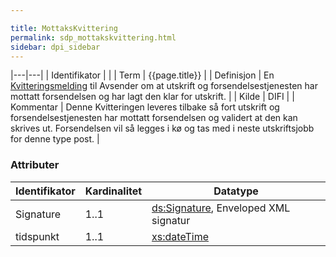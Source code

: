 ```yaml
---

title: MottaksKvittering  
permalink: sdp_mottakskvittering.html
sidebar: dpi_sidebar
---
```


|---|---|
| Identifikator |  |
| Term          | {{page.title}} |
| Definisjon    | En [Kvitteringsmelding](KvitteringsMelding.md) til Avsender om at utskrift og forsendelsestjenesten har mottatt forsendelsen og har lagt den klar for utskrift. |
| Kilde         | DIFI |
| Kommentar     | Denne Kvitteringen leveres tilbake så fort utskrift og forsendelsestjenesten har mottatt forsendelsen og validert at den kan skrives ut. Forsendelsen vil så legges i kø og tas med i neste utskriftsjobb for denne type post. |

### Attributer

| Identifikator | Kardinalitet | Datatype |
| --- | --- | --- |
| Signature | 1..1 | [ds:Signature](https://www.oasis-open.org/committees/download.php/21256/wss-v1.1-spec-errata-os-SOAPMessageSecurity.htm#_Toc118717148), Enveloped XML signatur |
| tidspunkt | 1..1 | [xs:dateTime](http://www.w3.org/TR/xmlschema-2/#dateTime) |
